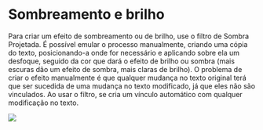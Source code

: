 # Sombreamento e brilho

Para criar um efeito de sombreamento ou de brilho, use o filtro de Sombra Projetada. É possível emular o processo manualmente, criando uma cópia do texto, posicionando-a onde for necessário e aplicando sobre ela um desfoque, seguido da cor que dará o efeito de brilho ou sombra (mais escuras dão um efeito de sombra, mais claras de brilho). O problema de criar o efeito manualmente é que qualquer mudança no texto original terá que ser sucedida de uma mudança no texto modificado, já que eles não são vinculados. Ao usar o filtro, se cria um vínculo automático com qualquer modificação no texto.

![](https://lh4.googleusercontent.com/o8t1wFaJONdgdOHvnY3jMEOLYO9lw\_fk7UWYM37QwmnCUOVCqGl1hCkktTOplM6E-jN1L-ZsEdumPdxNxqIWNxsFkyUxH9WkvKMm4Nxd3L-u4C47pgT54Xv9GOitCXN1NrHx-AbUCDHzUkZwmg)
